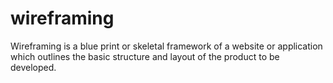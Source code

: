 # wireframing
Wireframing is a blue print or skeletal framework of a website or application which outlines the basic structure and layout of the product to be developed.
